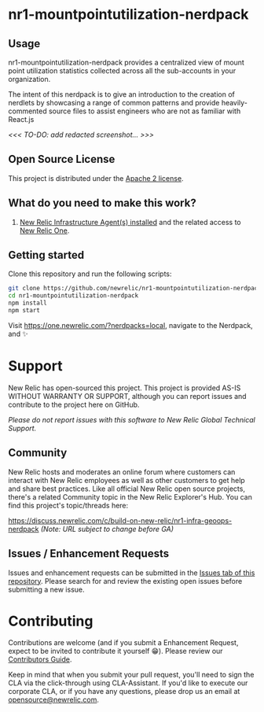 # nr1-mountpointutilization-nerdpack

<!--
![GitHub release (latest SemVer including pre-releases)](https://img.shields.io/github/v/release/newrelic/nr1-infra-geoops-nerdpack?include_prereleases&sort=semver) ![AppVeyor](https://img.shields.io/appveyor/ci/newrelic/nr1-infra-geoops-nerdpack) [![Snyk](https://snyk.io/test/github/newrelic/nr1-infra-geoops-nerdpack/badge.svg)](https://snyk.io/test/github/hospitalrun/hospitalrun-frontend)
-->

## Usage

nr1-mountpointutilization-nerdpack provides a centralized view of mount point utilization statistics collected across all the sub-accounts in your organization.

The intent of this nerdpack is to give an introduction to the creation of nerdlets by showcasing a range of common patterns and provide heavily-commented source files to assist engineers who are not as familiar with React.js

*<<< TO-DO: add redacted screenshot... >>>*
<!--
![Screenshot #1](screenshots/screenshot_01.png)
-->

## Open Source License

This project is distributed under the [Apache 2 license](blob/master/LICENSE).

## What do you need to make this work?

1. [New Relic Infrastructure Agent(s) installed](https://newrelic.com/products/infrastructure) and the related access to [New Relic One](https://newrelic.com/platform).

## Getting started

Clone this repository and run the following scripts:

```bash
git clone https://github.com/newrelic/nr1-mountpointutilization-nerdpack.git
cd nr1-mountpointutilization-nerdpack
npm install
npm start
```

Visit https://one.newrelic.com/?nerdpacks=local, navigate to the Nerdpack, and :sparkles:

# Support

New Relic has open-sourced this project. This project is provided AS-IS WITHOUT WARRANTY OR SUPPORT, although you can report issues and contribute to the project here on GitHub.

_Please do not report issues with this software to New Relic Global Technical Support._

## Community

New Relic hosts and moderates an online forum where customers can interact with New Relic employees as well as other customers to get help and share best practices. Like all official New Relic open source projects, there's a related Community topic in the New Relic Explorer's Hub. You can find this project's topic/threads here:

https://discuss.newrelic.com/c/build-on-new-relic/nr1-infra-geoops-nerdpack
*(Note: URL subject to change before GA)*

## Issues / Enhancement Requests

Issues and enhancement requests can be submitted in the [Issues tab of this repository](issues). Please search for and review the existing open issues before submitting a new issue.

# Contributing

Contributions are welcome (and if you submit a Enhancement Request, expect to be invited to contribute it yourself :grin:). Please review our [Contributors Guide](blob/master/CONTRIBUTING.md).

Keep in mind that when you submit your pull request, you'll need to sign the CLA via the click-through using CLA-Assistant. If you'd like to execute our corporate CLA, or if you have any questions, please drop us an email at opensource@newrelic.com.
